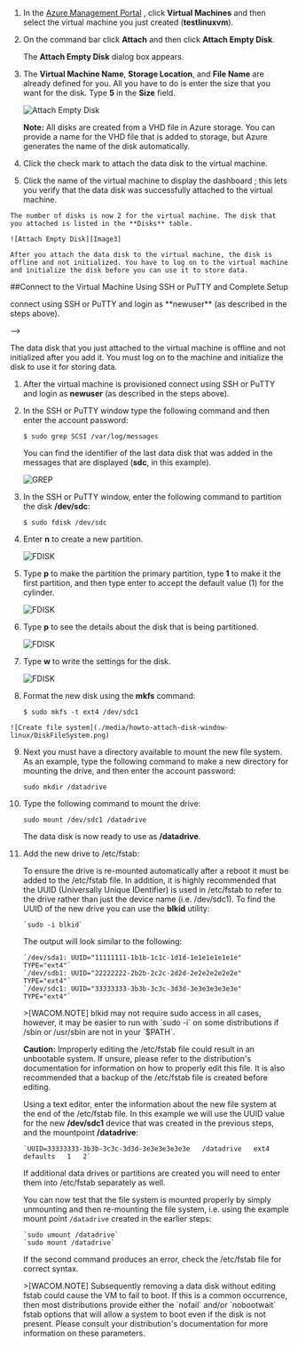 1. In the <!-- deleted by customization Azure [Management Portal](http://manage.windowsazure.cn) --><!-- keep by customization: begin --> [Azure Management Portal][AzurePortal] <!-- keep by customization: end -->, click **Virtual Machines** and then select the virtual machine you just created (**testlinuxvm**).

2. On the command bar click **Attach** and then click **Attach Empty Disk**.

	The **Attach Empty Disk** dialog box appears.


3. The **Virtual Machine Name**, **Storage Location**, and **File Name** are already defined for you. All you have to do is enter the size that you want for the disk. Type **5** in the **Size** field.

	![Attach Empty Disk][Image2]

	**Note:** All disks are created from a <!-- deleted by customization .vhd --><!-- keep by customization: begin --> VHD <!-- keep by customization: end --> file in Azure storage. You can provide a name for the <!-- deleted by customization .vhd --><!-- keep by customization: begin --> VHD <!-- keep by customization: end --> file that is added to storage, but Azure generates the name of the disk automatically.

4. Click the check mark to attach the data disk to the virtual machine.

5. Click the name of the virtual machine to display the dashboard <!-- deleted by customization so --><!-- keep by customization: begin -->; this lets <!-- keep by customization: end --> you <!-- deleted by customization can --> verify that the data disk was successfully attached to the virtual machine. <!-- deleted by customization The disk that you attached is listed in the **Disks** table. -->

<!-- deleted by customization
	When you attach a data disk, it's not ready for use until you log in to complete the setup.
-->
<!-- keep by customization: begin -->
	The number of disks is now 2 for the virtual machine. The disk that you attached is listed in the **Disks** table.

	![Attach Empty Disk][Image3]

	After you attach the data disk to the virtual machine, the disk is offline and not initialized. You have to log on to the virtual machine and initialize the disk before you can use it to store data.
<!-- keep by customization: end -->

##Connect to the Virtual Machine Using SSH or PuTTY and Complete Setup
<!-- deleted by customization
Log on to the virtual machine to complete setup of the disk so you can use it to store data.

1. After the virtual machine is provisioned <!-- deleted by customization, --> connect using SSH or PuTTY and login as **newuser** (as described in the steps above).
-->
<!-- keep by customization: begin -->
The data disk that you just attached to the virtual machine is offline and not initialized after you add it. You must log on to the machine and initialize the disk to use it for storing data.

1. After the virtual machine is provisioned <!-- deleted by customization, --> connect using SSH or PuTTY and login as **newuser** (as described in the steps above).
<!-- keep by customization: end -->


2. In the SSH or PuTTY window type the following command and then enter the account password:

	`$ sudo grep SCSI /var/log/messages`

	You can find the identifier of the last data disk that was added in the messages that are displayed (**sdc**, in this example).

	![GREP][Image4]


3. In the SSH or PuTTY window, enter the following command to partition the disk **/dev/sdc**:

	`$ sudo fdisk /dev/sdc`


4. Enter **n** to create a new partition.

	![FDISK][Image5]


5. Type **p** to make the partition the primary partition, type **1** to make it the first partition, and then type enter to accept the default value (1) for the cylinder.

	![FDISK][Image6]


6. Type **p** to see the details about the disk that is being partitioned.

	![FDISK][Image7]


7. Type **w** to write the settings for the disk.

	![FDISK][Image8]


8. Format the new disk using the **mkfs** command:

	`$ sudo mkfs -t ext4 /dev/sdc1`

<!-- keep by customization: begin -->
	![Create file system](./media/howto-attach-disk-window-linux/DiskFileSystem.png)


<!-- keep by customization: end -->
9. Next you must have a directory available to mount the new file system. As an example, type the following command to make a new directory for mounting the drive, and then enter the account password:

	`sudo mkdir /datadrive`


10. Type the following command to mount the drive:

	`sudo mount /dev/sdc1 /datadrive`

	The data disk is now ready to use as **/datadrive**.


11. Add the new drive to /etc/fstab:

	To ensure the drive is re-mounted automatically after a reboot it must be added to the /etc/fstab file. In addition, it is highly recommended that the UUID (Universally Unique IDentifier) is used in /etc/fstab to refer to the drive rather than just the device name (i.e. /dev/sdc1). To find the UUID of the new drive you can use the **blkid** utility:
	
		`sudo -i blkid`

	The output will look similar to the following:

		`/dev/sda1: UUID="11111111-1b1b-1c1c-1d1d-1e1e1e1e1e1e" TYPE="ext4"`
		`/dev/sdb1: UUID="22222222-2b2b-2c2c-2d2d-2e2e2e2e2e2e" TYPE="ext4"`
		`/dev/sdc1: UUID="33333333-3b3b-3c3c-3d3d-3e3e3e3e3e3e" TYPE="ext4"`

	<!-- deleted by customization >[AZURE.NOTE] --><!-- keep by customization: begin --> >[WACOM.NOTE] <!-- keep by customization: end --> blkid may not require sudo access in all cases, however, it may be easier to run with `sudo -i` on some distributions if /sbin or /usr/sbin are not in your `$PATH`.

	**Caution:** Improperly editing the /etc/fstab file could result in an unbootable system. If unsure, please refer to the distribution's documentation for information on how to properly edit this file. It is also recommended that a backup of the /etc/fstab file is created before editing.

	Using a text editor, enter the information about the new file system at the end of the /etc/fstab file.  In this example we will use the UUID value for the new **/dev/sdc1** device that was created in the previous steps, and the mountpoint **/datadrive**:

		`UUID=33333333-3b3b-3c3c-3d3d-3e3e3e3e3e3e   /datadrive   ext4   defaults   1   2`

	If additional data drives or partitions are created you will need to enter them into /etc/fstab separately as well.

	You can now test that the file system is mounted properly by simply unmounting and then re-mounting the file system, i.e. using the example mount point `/datadrive` created in the earlier steps: 

		`sudo umount /datadrive`
		`sudo mount /datadrive`

	If the second command produces an error, check the /etc/fstab file for correct syntax.


	<!-- deleted by customization >[AZURE.NOTE] --><!-- keep by customization: begin --> >[WACOM.NOTE] <!-- keep by customization: end --> Subsequently removing a data disk without editing fstab could cause the VM to fail to boot. If this is a common occurrence, then most distributions provide either the `nofail` and/or `nobootwait` fstab options that will allow a system to boot even if the disk is not present. Please consult your distribution's documentation for more information on these parameters.


[Image2]: ./media/attach-data-disk-centos-vm-in-portal/AttachDataDiskLinuxVM2.png
<!-- keep by customization: begin -->
[Image3]: ./media/attach-data-disk-centos-vm-in-portal/AttachDataDiskLinuxVM3.png
<!-- keep by customization: end -->
[Image4]: ./media/attach-data-disk-centos-vm-in-portal/GrepScsiMessages.png
[Image5]: ./media/attach-data-disk-centos-vm-in-portal/fdisk1.png
[Image6]: ./media/attach-data-disk-centos-vm-in-portal/fdisk2.png
[Image7]: ./media/attach-data-disk-centos-vm-in-portal/fdisk3.png
[Image8]: ./media/attach-data-disk-centos-vm-in-portal/fdisk4.png
[Image9]: ./media/attach-data-disk-centos-vm-in-portal/mkfs.png
<!-- keep by customization: begin -->
[AzurePortal]: http://manage.windowsazure.cn

<!-- keep by customization: end -->
